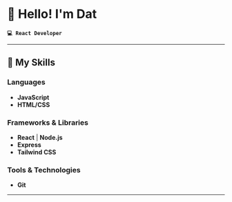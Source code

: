 # 👋 Hello! I'm Dat

**`💻 React Developer`**

---

## 🚀 My Skills

### Languages
- **JavaScript**
- **HTML/CSS** 

### Frameworks & Libraries
- **React** | **Node.js**
- **Express**
- **Tailwind CSS**

### Tools & Technologies
- **Git** 

---
<!--
**datnt23/datnt23** is a ✨ _special_ ✨ repository because its `README.md` (this file) appears on your GitHub profile.

Here are some ideas to get you started:

- 🔭 I’m currently working on ...
- 🌱 I’m currently learning ...
- 👯 I’m looking to collaborate on ...
- 🤔 I’m looking for help with ...
- 💬 Ask me about ...
- 📫 How to reach me: ...
- 😄 Pronouns: ...
- ⚡ Fun fact: ...
-->
